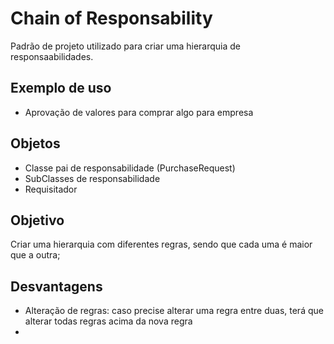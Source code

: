 # Chain of Responsability
Padrão de projeto utilizado para criar uma hierarquia de responsaabilidades.

## Exemplo de uso
- Aprovação de valores para comprar algo para empresa

## Objetos
- Classe pai de responsabilidade (PurchaseRequest)
- SubClasses de responsabilidade
- Requisitador

## Objetivo
Criar uma hierarquia com diferentes regras, sendo que cada uma é maior que a outra;

## Desvantagens
- Alteração de regras: caso precise alterar uma regra entre duas, terá que alterar todas regras acima da nova regra
- 
